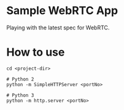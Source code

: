 # Sample WebRTC App

Playing with the latest spec for WebRTC.

# How to use

```
cd <project-dir>

# Python 2
python -m SimpleHTTPServer <portNo>

# Python 3
python -m http.server <portNo>
```